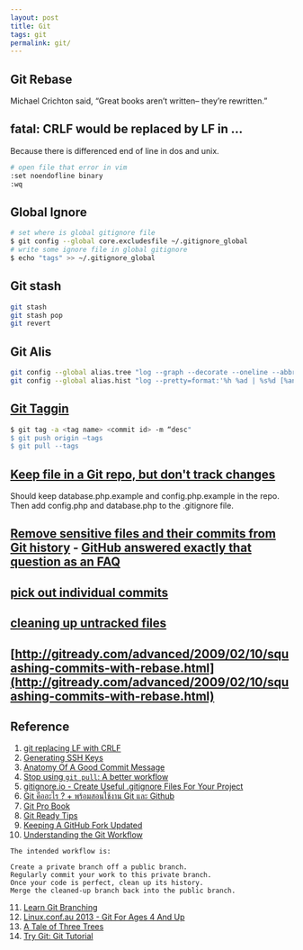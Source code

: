 ```yaml
---
layout: post
title: Git
tags: git
permalink: git/
---
```


## Git Rebase

Michael Crichton said, “Great books aren’t written– they’re rewritten.”

## fatal: CRLF would be replaced by LF in ...

Because there is differenced end of line in dos and unix.

```sh
# open file that error in vim
:set noendofline binary
:wq
```

## Global Ignore

```sh
# set where is global gitignore file
$ git config --global core.excludesfile ~/.gitignore_global
# write some ignore file in global gitignore
$ echo "tags" >> ~/.gitignore_global
```

## Git stash

```sh
git stash
git stash pop
git revert
```


## Git Alis

```sh
git config --global alias.tree "log --graph --decorate --oneline --abbrev-commit"
git config --global alias.hist "log --pretty=format:'%h %ad | %s%d [%an]' --graph --date=short"
```

## [Git Taggin](http://git-scm.com/book/en/v2/Git-Basics-Tagging)

```sh
$ git tag -a <tag name> <commit id> -m “desc"
$ git push origin —tags
$ git pull --tags
```

## [Keep file in a Git repo, but don't track changes](http://stackoverflow.com/questions/9794931/keep-file-in-a-git-repo-but-dont-track-changes)

Should keep database.php.example and config.php.example in the repo.
Then add config.php and database.php to the .gitignore file.

## [Remove sensitive files and their commits from Git history](http://stackoverflow.com/questions/872565/remove-sensitive-files-and-their-commits-from-git-history) - [GitHub answered exactly that question as an FAQ](https://help.github.com/articles/remove-sensitive-data)

## [pick out individual commits](http://gitready.com/intermediate/2009/03/04/pick-out-individual-commits.html)

## [cleaning up untracked files](http://gitready.com/beginner/2009/01/16/cleaning-up-untracked-files.html)

## [http://gitready.com/advanced/2009/02/10/squashing-commits-with-rebase.html](http://gitready.com/advanced/2009/02/10/squashing-commits-with-rebase.html) 



## Reference
1. [git replacing LF with CRLF](http://stackoverflow.com/questions/1967370/git-replacing-lf-with-crlf)
2. [Generating SSH Keys](https://help.github.com/articles/generating-ssh-keys)
3. [Anatomy Of A Good Commit Message](https://adamcod.es/2012/07/03/anatomy-of-a-good-commit-message.html)
4. [Stop using `git pull`: A better workflow](https://adamcod.es/2014/12/10/git-pull-correct-workflow.html)
5. [gitignore.io - Create Useful .gitignore Files For Your Project](https://gitignore.io/)
6. [Git คืออะไร ? + พร้อมสอนใช้งาน Git และ Github](http://devahoy.com/posts/introduction-to-git-and-github/)
7. [Git Pro Book](http://git-scm.com/book/en/v2)
8. [Git Ready Tips](http://gitready.com)
9. [Keeping A GitHub Fork Updated](https://robots.thoughtbot.com/keeping-a-github-fork-updated)
10. [Understanding the Git Workflow](https://sandofsky.com/blog/git-workflow.html)

```
The intended workflow is:

Create a private branch off a public branch.
Regularly commit your work to this private branch.
Once your code is perfect, clean up its history.
Merge the cleaned-up branch back into the public branch.
```

11. [Learn Git Branching](http://learngitbranching.js.org/?demo)
12. [Linux.conf.au 2013 - Git For Ages 4 And Up](https://www.youtube.com/watch?v=1ffBJ4sVUb4)
13. [A Tale of Three Trees](https://speakerdeck.com/schacon/a-tale-of-three-trees)
14. [Try Git: Git Tutorial](https://try.github.io/)



